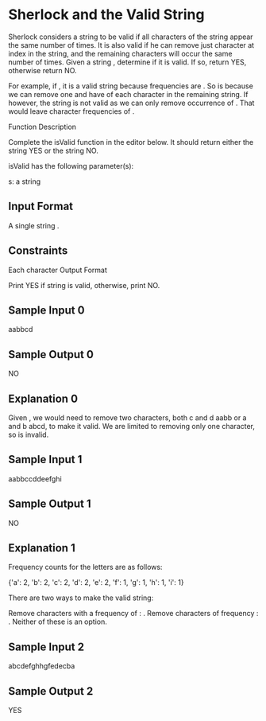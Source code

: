 # Sherlock and the Valid String
Sherlock considers a string to be valid if all characters of the string appear the same number of times. It is also valid if he can remove just  character at  index in the string, and the remaining characters will occur the same number of times. Given a string , determine if it is valid. If so, return YES, otherwise return NO.

For example, if , it is a valid string because frequencies are . So is  because we can remove one  and have  of each character in the remaining string. If  however, the string is not valid as we can only remove  occurrence of . That would leave character frequencies of .

Function Description

Complete the isValid function in the editor below. It should return either the string YES or the string NO.

isValid has the following parameter(s):

s: a string

## Input Format

A single string .

## Constraints

Each character 
Output Format

Print YES if string  is valid, otherwise, print NO.

## Sample Input 0

aabbcd

## Sample Output 0

NO

## Explanation 0

Given , we would need to remove two characters, both c and d  aabb or a and b  abcd, to make it valid. We are limited to removing only one character, so  is invalid.

## Sample Input 1

aabbccddeefghi

## Sample Output 1

NO

## Explanation 1

Frequency counts for the letters are as follows:

{'a': 2, 'b': 2, 'c': 2, 'd': 2, 'e': 2, 'f': 1, 'g': 1, 'h': 1, 'i': 1}

There are two ways to make the valid string:

Remove  characters with a frequency of : .
Remove  characters of frequency : .
Neither of these is an option.

## Sample Input 2

abcdefghhgfedecba

## Sample Output 2

YES
